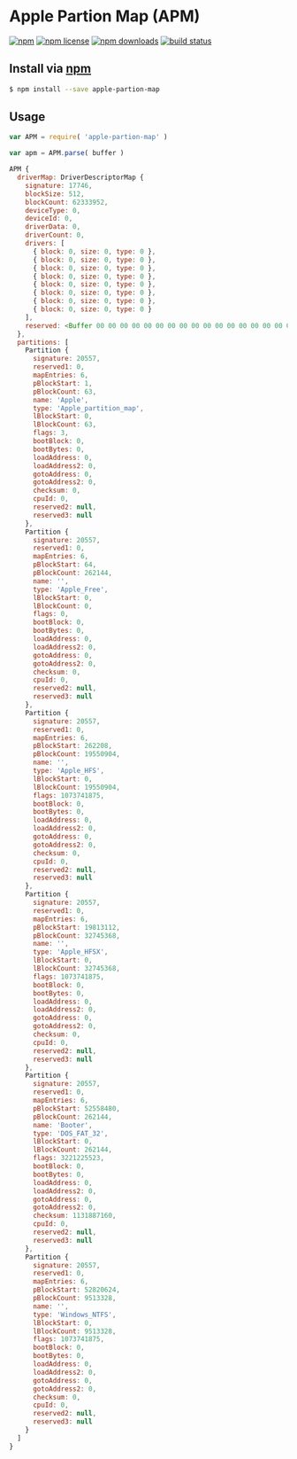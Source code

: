 # Apple Partion Map (APM)
[![npm](https://img.shields.io/npm/v/apple-partion-map.svg?style=flat-square)](https://npmjs.com/package/apple-partion-map)
[![npm license](https://img.shields.io/npm/l/apple-partion-map.svg?style=flat-square)](https://npmjs.com/package/apple-partion-map)
[![npm downloads](https://img.shields.io/npm/dm/apple-partion-map.svg?style=flat-square)](https://npmjs.com/package/apple-partion-map)
[![build status](https://img.shields.io/travis/jhermsmeier/node-apple-partion-map.svg?style=flat-square)](https://travis-ci.org/jhermsmeier/node-apple-partion-map)

## Install via [npm](https://npmjs.com)

```sh
$ npm install --save apple-partion-map
```

## Usage

```js
var APM = require( 'apple-partion-map' )
```

```js
var apm = APM.parse( buffer )
```

```js
APM {
  driverMap: DriverDescriptorMap {
    signature: 17746,
    blockSize: 512,
    blockCount: 62333952,
    deviceType: 0,
    deviceId: 0,
    driverData: 0,
    driverCount: 0,
    drivers: [
      { block: 0, size: 0, type: 0 },
      { block: 0, size: 0, type: 0 },
      { block: 0, size: 0, type: 0 },
      { block: 0, size: 0, type: 0 },
      { block: 0, size: 0, type: 0 },
      { block: 0, size: 0, type: 0 },
      { block: 0, size: 0, type: 0 },
      { block: 0, size: 0, type: 0 }
    ],
    reserved: <Buffer 00 00 00 00 00 00 00 00 00 00 00 00 00 00 00 00 00 00 00 00 00 00 00 00...>
  },
  partitions: [
    Partition {
      signature: 20557,
      reserved1: 0,
      mapEntries: 6,
      pBlockStart: 1,
      pBlockCount: 63,
      name: 'Apple',
      type: 'Apple_partition_map',
      lBlockStart: 0,
      lBlockCount: 63,
      flags: 3,
      bootBlock: 0,
      bootBytes: 0,
      loadAddress: 0,
      loadAddress2: 0,
      gotoAddress: 0,
      gotoAddress2: 0,
      checksum: 0,
      cpuId: 0,
      reserved2: null,
      reserved3: null
    },
    Partition {
      signature: 20557,
      reserved1: 0,
      mapEntries: 6,
      pBlockStart: 64,
      pBlockCount: 262144,
      name: '',
      type: 'Apple_Free',
      lBlockStart: 0,
      lBlockCount: 0,
      flags: 0,
      bootBlock: 0,
      bootBytes: 0,
      loadAddress: 0,
      loadAddress2: 0,
      gotoAddress: 0,
      gotoAddress2: 0,
      checksum: 0,
      cpuId: 0,
      reserved2: null,
      reserved3: null
    },
    Partition {
      signature: 20557,
      reserved1: 0,
      mapEntries: 6,
      pBlockStart: 262208,
      pBlockCount: 19550904,
      name: '',
      type: 'Apple_HFS',
      lBlockStart: 0,
      lBlockCount: 19550904,
      flags: 1073741875,
      bootBlock: 0,
      bootBytes: 0,
      loadAddress: 0,
      loadAddress2: 0,
      gotoAddress: 0,
      gotoAddress2: 0,
      checksum: 0,
      cpuId: 0,
      reserved2: null,
      reserved3: null
    },
    Partition {
      signature: 20557,
      reserved1: 0,
      mapEntries: 6,
      pBlockStart: 19813112,
      pBlockCount: 32745368,
      name: '',
      type: 'Apple_HFSX',
      lBlockStart: 0,
      lBlockCount: 32745368,
      flags: 1073741875,
      bootBlock: 0,
      bootBytes: 0,
      loadAddress: 0,
      loadAddress2: 0,
      gotoAddress: 0,
      gotoAddress2: 0,
      checksum: 0,
      cpuId: 0,
      reserved2: null,
      reserved3: null
    },
    Partition {
      signature: 20557,
      reserved1: 0,
      mapEntries: 6,
      pBlockStart: 52558480,
      pBlockCount: 262144,
      name: 'Booter',
      type: 'DOS_FAT_32',
      lBlockStart: 0,
      lBlockCount: 262144,
      flags: 3221225523,
      bootBlock: 0,
      bootBytes: 0,
      loadAddress: 0,
      loadAddress2: 0,
      gotoAddress: 0,
      gotoAddress2: 0,
      checksum: 1131887160,
      cpuId: 0,
      reserved2: null,
      reserved3: null
    },
    Partition {
      signature: 20557,
      reserved1: 0,
      mapEntries: 6,
      pBlockStart: 52820624,
      pBlockCount: 9513328,
      name: '',
      type: 'Windows_NTFS',
      lBlockStart: 0,
      lBlockCount: 9513328,
      flags: 1073741875,
      bootBlock: 0,
      bootBytes: 0,
      loadAddress: 0,
      loadAddress2: 0,
      gotoAddress: 0,
      gotoAddress2: 0,
      checksum: 0,
      cpuId: 0,
      reserved2: null,
      reserved3: null
    }
  ]
}
```
